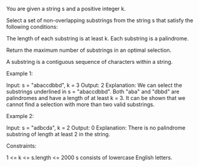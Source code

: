 You are given a string s and a positive integer k.

Select a set of non-overlapping substrings from the string s that satisfy the
following conditions:


The length of each substring is at least k.
Each substring is a palindrome.


Return the maximum number of substrings in an optimal selection.

A substring is a contiguous sequence of characters within a string.


Example 1:


Input: s = "abaccdbbd", k = 3
Output: 2
Explanation: We can select the substrings underlined in s = "abaccdbbd". Both
"aba" and "dbbd" are palindromes and have a length of at least k = 3.
It can be shown that we cannot find a selection with more than two valid
substrings.


Example 2:


Input: s = "adbcda", k = 2
Output: 0
Explanation: There is no palindrome substring of length at least 2 in the
string.



Constraints:


1 <= k <= s.length <= 2000
s consists of lowercase English letters.





